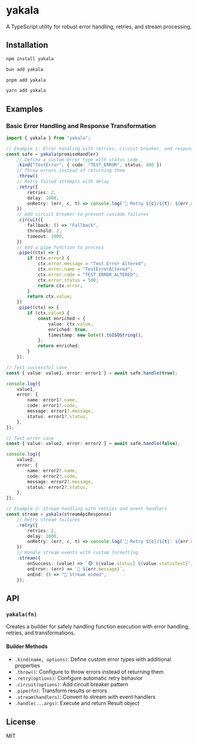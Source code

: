 # yakala

A TypeScript utility for robust error handling, retries, and stream processing.

## Installation

```bash
npm install yakala
```

```bash
bun add yakala
```

```bash
pnpm add yakala
```

```bash
yarn add yakala
```

## Examples

### Basic Error Handling and Response Transformation

```typescript
import { yakala } from "yakala";

// Example 1: Error handling with retries, circuit breaker, and response transformation
const safe = yakala(promiseHandler)
	// Define a custom error type with status code
	.kind("TestError", { code: "TEST_ERROR", status: 400 })
	// Throw errors instead of returning them
	.throw()
	// Retry failed attempts with delay
	.retry({
		retries: 2,
		delay: 1000,
		onRetry: (err, c, t) => console.log(`🙉 Retry ${c}/${t}: ${err.message}`),
	})
	// Add circuit breaker to prevent cascade failures
	.circuit({
		fallback: () => "Fallback",
		threshold: 2,
		timeout: 1000,
	})
	// Add a pipe function to process
	.pipe((ctx) => {
		if (ctx.error) {
			ctx.error.message = "Test Error Altered";
			ctx.error.name = "TestErrorAltered";
			ctx.error.code = "TEST_ERROR_ALTERED";
			ctx.error.status = 500;
			return ctx.error;
		}
		return ctx.value;
	})
	.pipe((ctx) => {
		if (ctx.value) {
			const enriched = {
				value: ctx.value,
				enriched: true,
				timestamp: new Date().toISOString(),
			};
			return enriched;
		}
	});

// Test successful case
const { value: value1, error: error1 } = await safe.handle(true);

console.log({
	value1,
	error: {
		name: error1?.name,
		code: error1?.code,
		message: error1?.message,
		status: error1?.status,
	},
});

// Test error case
const { value: value2, error: error2 } = await safe.handle(false);

console.log({
	value2,
	error: {
		name: error2?.name,
		code: error2?.code,
		message: error2?.message,
		status: error2?.status,
	},
});

// Example 2: Stream handling with retries and event handlers
const stream = yakala(streamApiResponse)
	// Retry stream failures
	.retry({
		retries: 2,
		delay: 1000,
		onRetry: (err, c, t) => console.log(`🙉 Retry ${c}/${t}: ${err.message}`),
	})
	// Handle stream events with custom formatting
	.stream({
		onSuccess: (value) => `🐵 ${value.status} ${value.statusText}`,
		onError: (err) => `🙈 ${err.message}`,
		onEnd: () => "🐒 Stream ended",
	});

```

## API

### `yakala(fn)`

Creates a builder for safely handling function execution with error handling, retries, and transformations.

#### Builder Methods

- `.kind(name, options)`: Define custom error types with additional properties
- `.throw()`: Configure to throw errors instead of returning them
- `.retry(options)`: Configure automatic retry behavior
- `.circuit(options)`: Add circuit breaker pattern
- `.pipe(fn)`: Transform results or errors
- `.stream(handlers)`: Convert to stream with event handlers
- `.handle(...args)`: Execute and return Result object

## License

MIT
